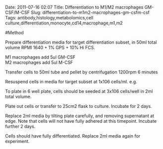 Date: 2011-07-16 02:07
Title: Differentiation to M1/M2 macrophages GM-CSF/M-CSF
Slug: differentiation-to-m1m2-macrophages-gm-csfm-csf
Tags: antibody,histology,metabolomics,cell culture,differentiation,monocyte,cd14,macrophage,m1,m2





#Method

Prepare differentiation media for target differentiation subset, in 50ml total volume RPMI 1640 + 1% GPS + 10% Hi FCS.

M1 macrophages add 5ul GM-CSF  
M2 macrophages add 5ul M-CSF



Transfer cells to 50ml tube and pellet by centrifugation 1200rpm 6 minutes



Resuspend cells in media for target subset at 1x106 cells/ml. e.g.

To plate in 6 well plate, cells should be seeded at 3x106 cells/well in 2ml total volume.



Plate out cells or transfer to 25cm2 flask to culture. Incubate for 2 days.



Replace 2ml media by tilting plate carefully, and removing supernatant at edge. Note that cells will not have fully adhered at this timepoint.
Incubate further 2 days.



Cells should have fully differentiated.
Replace 2ml media again for experiment.




